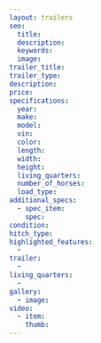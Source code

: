 ```yaml
---
layout: trailers
seo:
  title:
  description:
  keywords:
  image:
trailer_title:
trailer_type:
description:
price:
specifications:
  year:
  make:
  model:
  vin:
  color:
  length:
  width:
  height:
  living_quarters:
  number_of_horses:
  load_type:
additional_specs:
  - spec_item:
    spec:
condition:
hitch_type:
highlighted_features:
  -
trailer:
  -
living_quarters:
  -
gallery:
  - image:
video:
  - item:
    thumb:
---
```

